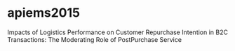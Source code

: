 # apiems2015
Impacts of Logistics Performance on Customer Repurchase Intention in B2C Transactions: The Moderating Role of PostPurchase Service
